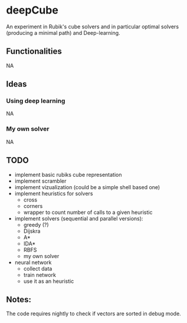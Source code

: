 # deepCube

An experiment in Rubik's cube solvers and in particular optimal solvers (producing a minimal path) and Deep-learning.

## Functionalities

NA

## Ideas

### Using deep learning

NA

### My own solver

NA

## TODO

- implement basic rubiks cube representation
- implement scrambler
- implement vizualization (could be a simple shell based one)
- implement heuristics for solvers
    - cross
    - corners
    - wrapper to count number of calls to a given heuristic
- implement solvers (sequential and parallel versions):
    - greedy (?)
    - Dijskra
    - A*
    - IDA*
    - RBFS
    - my own solver
- neural network
    - collect data
    - train network
    - use it as an heuristic

## Notes:

The code requires nightly to check if vectors are sorted in debug mode.